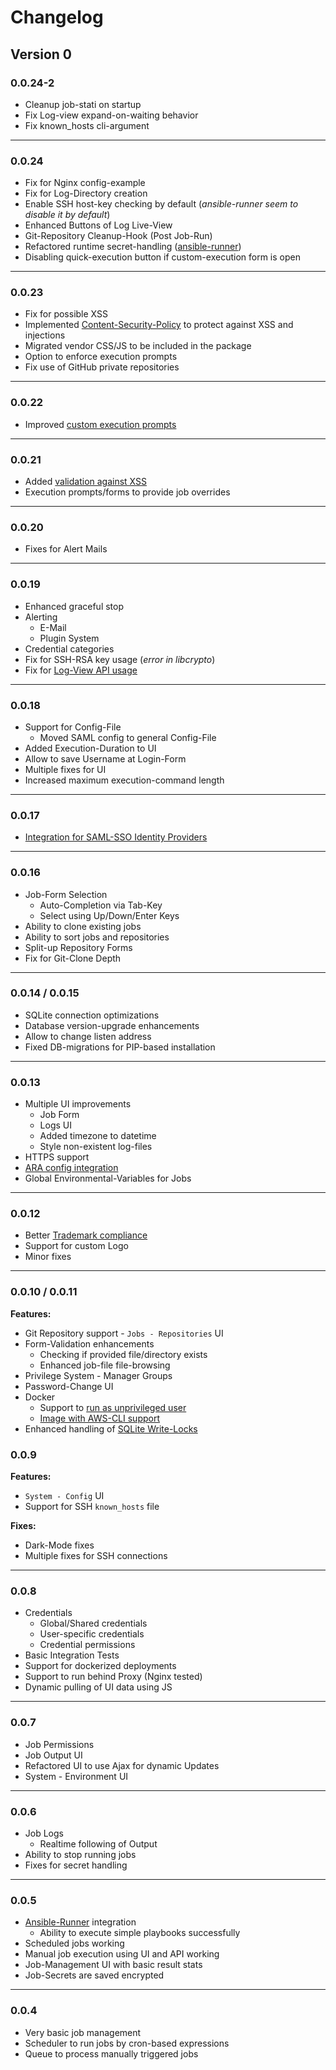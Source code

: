 # Changelog

## Version 0

### 0.0.24-2

* Cleanup job-stati on startup
* Fix Log-view expand-on-waiting behavior
* Fix known_hosts cli-argument

----

### 0.0.24

* Fix for Nginx config-example
* Fix for Log-Directory creation
* Enable SSH host-key checking by default (*ansible-runner seem to disable it by default*) 
* Enhanced Buttons of Log Live-View
* Git-Repository Cleanup-Hook (Post Job-Run)
* Refactored runtime secret-handling ([ansible-runner](https://ansible.readthedocs.io/projects/runner/en/latest/intro))
* Disabling quick-execution button if custom-execution form is open

----

### 0.0.23

* Fix for possible XSS
* Implemented [Content-Security-Policy](https://developer.mozilla.org/en-US/docs/Web/HTTP/CSP) to protect against XSS and injections
* Migrated vendor CSS/JS to be included in the package
* Option to enforce execution prompts
* Fix use of GitHub private repositories

----

### 0.0.22

* Improved [custom execution prompts](https://webui.ansibleguy.net/en/latest/usage/jobs.html#execute)

----

### 0.0.21

* Added [validation against XSS](https://github.com/ansibleguy/webui/issues/44)
* Execution prompts/forms to provide job overrides

----

### 0.0.20

* Fixes for Alert Mails

----

### 0.0.19

* Enhanced graceful stop
* Alerting
  * E-Mail
  * Plugin System
* Credential categories
* Fix for SSH-RSA key usage (*error in libcrypto*)
* Fix for [Log-View API usage](https://github.com/ansibleguy/webui/issues/36)

----

### 0.0.18

* Support for Config-File
  * Moved SAML config to general Config-File
* Added Execution-Duration to UI
* Allow to save Username at Login-Form
* Multiple fixes for UI
* Increased maximum execution-command length

----

### 0.0.17

* [Integration for SAML-SSO Identity Providers](https://webui.ansibleguy.net/en/latest/usage/authentication.html)

----

### 0.0.16

* Job-Form Selection
  * Auto-Completion via Tab-Key
  * Select using Up/Down/Enter Keys
* Ability to clone existing jobs
* Ability to sort jobs and repositories
* Split-up Repository Forms
* Fix for Git-Clone Depth

----

### 0.0.14 / 0.0.15

* SQLite connection optimizations
* Database version-upgrade enhancements
* Allow to change listen address
* Fixed DB-migrations for PIP-based installation

----

### 0.0.13

* Multiple UI improvements
  * Job Form
  * Logs UI
  * Added timezone to datetime
  * Style non-existent log-files
* HTTPS support
* [ARA config integration](https://webui.ansibleguy.net/en/latest/usage/integrations.html)
* Global Environmental-Variables for Jobs

----

### 0.0.12

* Better [Trademark compliance](https://github.com/ansible/logos/blob/main/TRADEMARKS.md#53-unpermitted-uses-we-consider-infringing)
* Support for custom Logo
* Minor fixes

----

### 0.0.10 / 0.0.11

**Features:**

* Git Repository support - `Jobs - Repositories` UI
* Form-Validation enhancements
  * Checking if provided file/directory exists
  * Enhanced job-file file-browsing
* Privilege System - Manager Groups
* Password-Change UI
* Docker
  * Support to [run as unprivileged user](https://webui.ansibleguy.net/en/latest/usage/docker.html#unprivileged)
  * [Image with AWS-CLI support](https://webui.ansibleguy.net/en/latest/usage/docker.html#aws-cli-support)
* Enhanced handling of [SQLite Write-Locks](https://github.com/ansibleguy/webui/issues/6)


### 0.0.9

**Features:**

* `System - Config` UI
* Support for SSH `known_hosts` file

**Fixes:**

* Dark-Mode fixes
* Multiple fixes for SSH connections

----

### 0.0.8

* Credentials
  * Global/Shared credentials
  * User-specific credentials
  * Credential permissions
* Basic Integration Tests
* Support for dockerized deployments
* Support to run behind Proxy (Nginx tested)
* Dynamic pulling of UI data using JS

----

### 0.0.7

* Job Permissions
* Job Output UI
* Refactored UI to use Ajax for dynamic Updates
* System - Environment UI

----

### 0.0.6

* Job Logs
  * Realtime following of Output
* Ability to stop running jobs
* Fixes for secret handling

----

### 0.0.5

* [Ansible-Runner](https://ansible.readthedocs.io/projects/runner/en/latest/python_interface/) integration
  * Ability to execute simple playbooks successfully
* Scheduled jobs working
* Manual job execution using UI and API working
* Job-Management UI with basic result stats
* Job-Secrets are saved encrypted

----

### 0.0.4

* Very basic job management
* Scheduler to run jobs by cron-based expressions
* Queue to process manually triggered jobs

